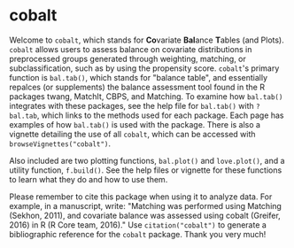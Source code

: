 
<!-- README.md is generated from README.Rmd. Please edit that file -->
cobalt
======

Welcome to `cobalt`, which stands for **Co**variate **Bal**ance **T**ables (and Plots). `cobalt` allows users to assess balance on covariate distributions in preprocessed groups generated through weighting, matching, or subclassification, such as by using the propensity score. `cobalt`'s primary function is `bal.tab()`, which stands for "balance table", and essentially repalces (or supplements) the balance assessment tool found in the R packages twang, MatchIt, CBPS, and Matching. To examine how `bal.tab()` integrates with these packages, see the help file for `bal.tab()` with `?bal.tab`, which links to the methods used for each package. Each page has examples of how `bal.tab()` is used with the package. There is also a vignette detailing the use of all `cobalt`, which can be accessed with `browseVignettes("cobalt")`.

Also included are two plotting functions, `bal.plot()` and `love.plot()`, and a utility function, `f.build()`. See the help files or vignette for these functions to learn what they do and how to use them.

Please remember to cite this package when using it to analyze data. For example, in a manuscript, write: "Matching was performed using Matching (Sekhon, 2011), and covariate balance was assessed using cobalt (Greifer, 2016) in R (R Core team, 2016)." Use `citation("cobalt")` to generate a bibliographic reference for the `cobalt` package. Thank you very much!
